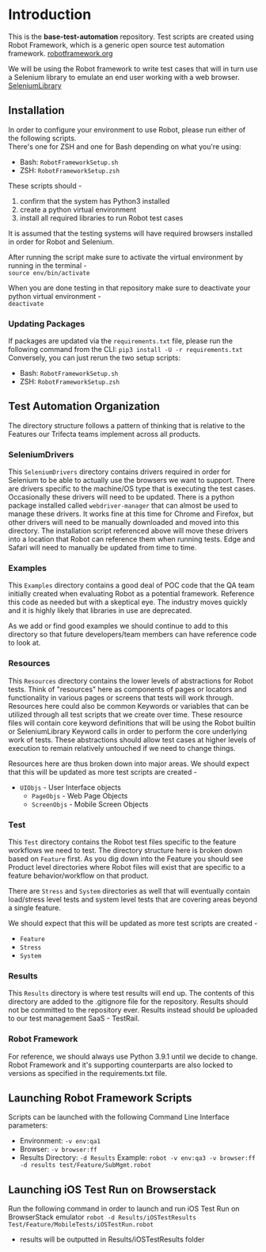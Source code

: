 # Introduction
This is the **base-test-automation** repository. Test scripts are created using Robot Framework, which is a generic open 
source test automation framework. 
[robotframework.org](https://robotframework.org/)

We will be using the Robot framework to write test cases that will in turn use a Selenium library to emulate an end user
working with a web browser.  
[SeleniumLibrary](https://robotframework.org/SeleniumLibrary/SeleniumLibrary.html)

## Installation
In order to configure your environment to use Robot, please run either of the following scripts.  
There's one for ZSH and one for Bash depending on what you're using:  
- Bash: `RobotFrameworkSetup.sh`
- ZSH:  `RobotFrameworkSetup.zsh`

These scripts should - 
1. confirm that the system has Python3 installed
2. create a python virtual environment
3. install all required libraries to run Robot test cases

It is assumed that the testing systems will have required browsers installed in order for Robot and Selenium.

After running the script make sure to activate the virtual environment by running in the terminal -  
`source env/bin/activate`

When you are done testing in that repository make sure to deactivate your python virtual environment -  
`deactivate`
### Updating Packages
If packages are updated via the `requirements.txt` file, please run the following command from the CLI:
`pip3 install -U -r requirements.txt`
Conversely, you can just rerun the two setup scripts: 
- Bash: `RobotFrameworkSetup.sh`
- ZSH:  `RobotFrameworkSetup.zsh`

## Test Automation Organization
The directory structure follows a pattern of thinking that is relative to the Features our Trifecta teams implement
across all products. 

### SeleniumDrivers
This `SeleniumDrivers` directory contains drivers required in order for Selenium to be able to actually use the browsers we
want to support. There are drivers specific to the machine/OS type that is executing the test cases. Occasionally these
drivers will need to be updated. There is a python package installed called `webdriver-manager` that can almost be used to
manage these drivers. It works fine at this time for Chrome and Firefox, but other drivers will need to be manually
downloaded and moved into this directory. The installation script referenced above will move these drivers into a location
that Robot can reference them when running tests.  Edge and Safari will need to manually be updated from time to time.

### Examples
This `Examples` directory contains a good deal of POC code that the QA team initially created when evaluating Robot as a 
potential framework. Reference this code as needed but with a skeptical eye. The industry moves quickly and it is highly
likely that libraries in use are deprecated.

As we add or find good examples we should continue to add to this directory so that future developers/team members can 
have reference code to look at.

### Resources
This `Resources` directory contains the lower levels of abstractions for Robot tests. Think of "resources" here as components
of pages or locators and functionality in various pages or screens that tests will work through. Resources here could also 
be common Keywords or variables that can be utilized through all test scripts that we create over time. These resource files
will contain core keyword definitions that will be using the Robot builtin or SeleniumLibrary Keyword calls in order to
perform the core underlying work of tests. These abstractions should allow test cases at higher levels of execution to remain 
relatively untouched if we need to change things.

Resources here are thus broken down into major areas. We should expect that this will be updated as more test scripts are
created -
- `UIObjs` - User Interface objects
	- `PageObjs` - Web Page Objects
	- `ScreenObjs` - Mobile Screen Objects
### Test
This `Test` directory contains the Robot test files specific to the feature workflows we need to test. The directory
structure here is broken down based on `Feature` first. As you dig down into the Feature you should see Product level
directories where Robot files will exist that are specific to a feature behavior/workflow on that product.

There are `Stress` and `System` directories as well that will eventually contain load/stress level tests and system 
level tests that are covering areas beyond a single feature.

We should expect that this will be updated as more test scripts are created -
- `Feature`
- `Stress`
- `System`

### Results
This `Results` directory is where test results will end up. The contents of this directory are added to the 
.gitignore file for the repository. Results should not be committed to the repository ever. Results instead
should be uploaded to our test management SaaS - TestRail.

### Robot Framework
For reference, we should always use Python 3.9.1 until we decide to change.  Robot Framework and it's supporting 
counterparts are also locked to versions as specified in the requirements.txt file.  

## Launching Robot Framework Scripts
Scripts can be launched with the following Command Line Interface parameters:
- Environment: `-v env:qa1`
- Browser: `-v browser:ff`
- Results Directory: `-d Results`
Example: 
`robot -v env:qa3 -v browser:ff -d results test/Feature/SubMgmt.robot`

## Launching iOS Test Run on Browserstack
Run the following command in order to launch and run iOS Test Run on BrowserStack emulator
`robot -d Results/iOSTestResults Test/Feature/MobileTests/iOSTestRun.robot`
- results will be outputted in Results/iOSTestResults folder
